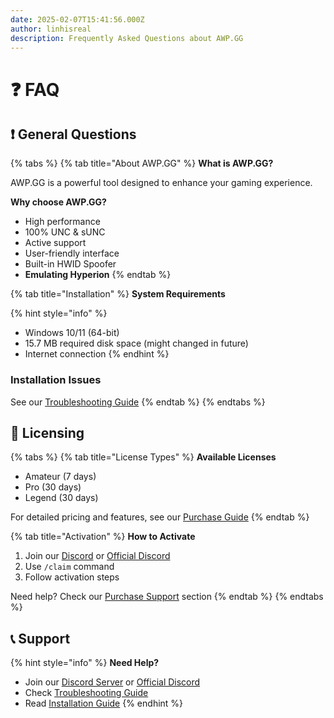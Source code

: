 ```yaml
---
date: 2025-02-07T15:41:56.000Z
author: linhisreal
description: Frequently Asked Questions about AWP.GG
---
```


# ❓ FAQ

## ❗ General Questions

{% tabs %}
{% tab title="About AWP.GG" %}
**What is AWP.GG?**

AWP.GG is a powerful tool designed to enhance your gaming experience.

**Why choose AWP.GG?**

* High performance
* 100% UNC & sUNC
* Active support
* User-friendly interface
* Built-in HWID Spoofer
* **Emulating Hyperion**
{% endtab %}

{% tab title="Installation" %}
**System Requirements**

{% hint style="info" %}

* Windows 10/11 (64-bit)
* 15.7 MB required disk space (might changed in future)
* Internet connection
{% endhint %}

### Installation Issues

See our [Troubleshooting Guide](troubleshooting.md)
{% endtab %}
{% endtabs %}

## 📃 Licensing

{% tabs %}
{% tab title="License Types" %}
**Available Licenses**

* Amateur (7 days)
* Pro (30 days)
* Legend (30 days)

For detailed pricing and features, see our [Purchase Guide](../purchase/purchase-guide.md)
{% endtab %}

{% tab title="Activation" %}
**How to Activate**

1. Join our [Discord](https://discord.gg/buyawp) or [Official Discord](https://discord.gg/awpgg)
2. Use `/claim` command
3. Follow activation steps

Need help? Check our [Purchase Support](../purchase/purchase-guide.md#-purchase-support) section
{% endtab %}
{% endtabs %}

## 📞 Support

{% hint style="info" %}
**Need Help?**

* Join our [Discord Server](https://discord.gg/buyawp) or [Official Discord](https://discord.gg/awpgg)
* Check [Troubleshooting Guide](troubleshooting.md)
* Read [Installation Guide](../getting-started/installation.md)
{% endhint %}
